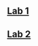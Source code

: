 ## [Lab 1](https://holin034.github.io/cse15l-lab-reports/Week1LabReport)
## [Lab 2](https://holin034.github.io/cse15l-lab-reports/LabReport2)
